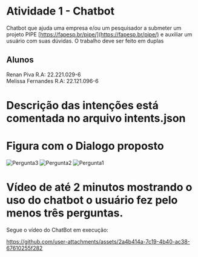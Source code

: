 

# Atividade 1 - Chatbot
Chatbot que ajuda uma empresa e/ou um pesquisador a submeter um projeto PIPE  [https://fapesp.br/pipe/](https://fapesp.br/pipe/) e auxiliar um usuário com suas dúvidas.
O trabalho deve ser feito em duplas

## Alunos
Renan Piva R.A: 22.221.029-6                         
Melissa Fernandes R.A: 22.121.096-6



# Descrição das intenções está comentada no arquivo intents.json

# Figura com o Dialogo proposto
![Pergunta3](https://github.com/user-attachments/assets/77d8c6d9-ebc6-457b-a5f5-c9487e495476)
![Pergunta2](https://github.com/user-attachments/assets/a3117173-fc9e-4954-a64d-f6424d209a7b)
![Pergunta1](https://github.com/user-attachments/assets/a113d6da-3f81-4838-85c9-1692fde107da)






# Vídeo de até 2 minutos mostrando o uso do chatbot o usuário fez pelo menos três perguntas.
Segue o vídeo do ChatBot em execução:

https://github.com/user-attachments/assets/2a4b414a-7c19-4b40-ac38-67610255f282
